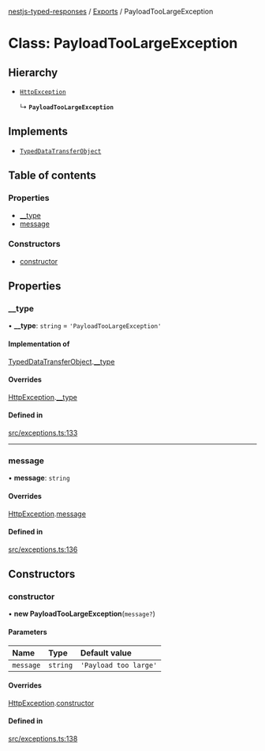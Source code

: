 [nestjs-typed-responses](../README.md) / [Exports](../modules.md) / PayloadTooLargeException

# Class: PayloadTooLargeException

## Hierarchy

- [`HttpException`](HttpException.md)

  ↳ **`PayloadTooLargeException`**

## Implements

- [`TypedDataTransferObject`](../interfaces/TypedDataTransferObject.md)

## Table of contents

### Properties

- [\_\_type](PayloadTooLargeException.md#__type)
- [message](PayloadTooLargeException.md#message)

### Constructors

- [constructor](PayloadTooLargeException.md#constructor)

## Properties

### \_\_type

• **\_\_type**: `string` = `'PayloadTooLargeException'`

#### Implementation of

[TypedDataTransferObject](../interfaces/TypedDataTransferObject.md).[__type](../interfaces/TypedDataTransferObject.md#__type)

#### Overrides

[HttpException](HttpException.md).[__type](HttpException.md#__type)

#### Defined in

[src/exceptions.ts:133](https://github.com/igrek8/nestjs-typed-responses/blob/8ebe021/src/exceptions.ts#L133)

___

### message

• **message**: `string`

#### Overrides

[HttpException](HttpException.md).[message](HttpException.md#message)

#### Defined in

[src/exceptions.ts:136](https://github.com/igrek8/nestjs-typed-responses/blob/8ebe021/src/exceptions.ts#L136)

## Constructors

### constructor

• **new PayloadTooLargeException**(`message?`)

#### Parameters

| Name | Type | Default value |
| :------ | :------ | :------ |
| `message` | `string` | `'Payload too large'` |

#### Overrides

[HttpException](HttpException.md).[constructor](HttpException.md#constructor)

#### Defined in

[src/exceptions.ts:138](https://github.com/igrek8/nestjs-typed-responses/blob/8ebe021/src/exceptions.ts#L138)
